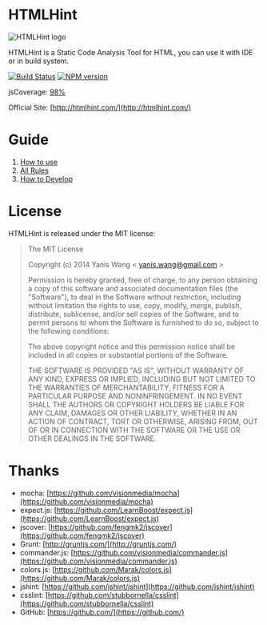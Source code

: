 HTMLHint
=======================

![HTMLHint logo](https://raw.github.com/yaniswang/HTMLHint/master/logo.png)

HTMLHint is a Static Code Analysis Tool for HTML, you can use it with IDE or in build system.

[![Build Status](https://travis-ci.org/yaniswang/HTMLHint.png?branch=master)](https://travis-ci.org/yaniswang/HTMLHint) [![NPM version](https://badge.fury.io/js/htmlhint.png)](http://badge.fury.io/js/htmlhint)

jsCoverage: [98%](http://htmlhint.com/coverage.html)

Official Site: [http://htmlhint.com/](http://htmlhint.com/)

Guide
=======================

1. [How to use](https://github.com/yaniswang/HTMLHint/wiki/Usage)
2. [All Rules](https://github.com/yaniswang/HTMLHint/wiki/Rules)
2. [How to Develop](https://github.com/yaniswang/HTMLHint/wiki/Developer-guide)

License
================

HTMLHint is released under the MIT license:

> The MIT License
>
> Copyright (c) 2014 Yanis Wang \< yanis.wang@gmail.com \>
>
> Permission is hereby granted, free of charge, to any person obtaining a copy
> of this software and associated documentation files (the "Software"), to deal
> in the Software without restriction, including without limitation the rights
> to use, copy, modify, merge, publish, distribute, sublicense, and/or sell
> copies of the Software, and to permit persons to whom the Software is
> furnished to do so, subject to the following conditions:
>
> The above copyright notice and this permission notice shall be included in
> all copies or substantial portions of the Software.
>
> THE SOFTWARE IS PROVIDED "AS IS", WITHOUT WARRANTY OF ANY KIND, EXPRESS OR
> IMPLIED, INCLUDING BUT NOT LIMITED TO THE WARRANTIES OF MERCHANTABILITY,
> FITNESS FOR A PARTICULAR PURPOSE AND NONINFRINGEMENT. IN NO EVENT SHALL THE
> AUTHORS OR COPYRIGHT HOLDERS BE LIABLE FOR ANY CLAIM, DAMAGES OR OTHER
> LIABILITY, WHETHER IN AN ACTION OF CONTRACT, TORT OR OTHERWISE, ARISING FROM,
> OUT OF OR IN CONNECTION WITH THE SOFTWARE OR THE USE OR OTHER DEALINGS IN
> THE SOFTWARE.

Thanks
================

* mocha: [https://github.com/visionmedia/mocha](https://github.com/visionmedia/mocha)
* expect.js: [https://github.com/LearnBoost/expect.js](https://github.com/LearnBoost/expect.js)
* jscover: [https://github.com/fengmk2/jscover](https://github.com/fengmk2/jscover)
* Grunt: [http://gruntjs.com/](http://gruntjs.com/)
* commander.js: [https://github.com/visionmedia/commander.js](https://github.com/visionmedia/commander.js)
* colors.js: [https://github.com/Marak/colors.js](https://github.com/Marak/colors.js)
* jshint: [https://github.com/jshint/jshint](https://github.com/jshint/jshint)
* csslint: [https://github.com/stubbornella/csslint](https://github.com/stubbornella/csslint)
* GitHub: [https://github.com/](https://github.com/)